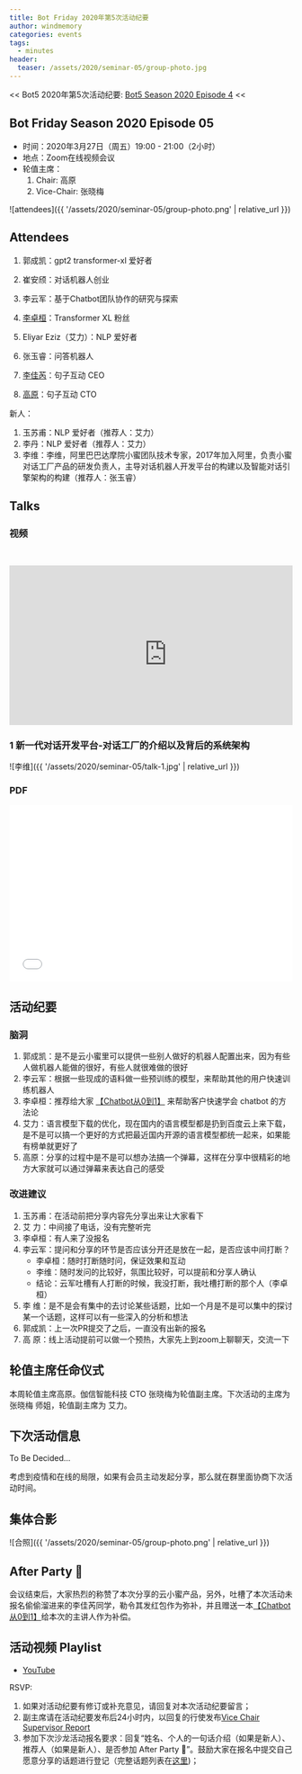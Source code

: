 ```yaml
---
title: Bot Friday 2020年第5次活动纪要
author: windmemory
categories: events
tags:
  - minutes
header:
  teaser: /assets/2020/seminar-05/group-photo.jpg
---
```


<< Bot5 2020年第5次活动纪要: [Bot5 Season 2020 Episode 4](https://bot5.club/events/seminar-minutes-2020-04) <<

## Bot Friday Season 2020 Episode 05

- 时间：2020年3月27日（周五）19:00 - 21:00（2小时）
- 地点：Zoom在线视频会议
- 轮值主席：
    1. Chair: 高原
    1. Vice-Chair: 张晓梅

![attendees]({{ '/assets/2020/seminar-05/group-photo.png' | relative_url }})

## Attendees

1. 郭成凯：gpt2 transformer-xl 爱好者
1. 崔安颀：对话机器人创业

1. 李云军：基于Chatbot团队协作的研究与探索
1. [李卓桓](/people/huan/)：Transformer XL 粉丝
1. Eliyar Eziz（艾力）：NLP 爱好者
1. 张玉睿：问答机器人
1. [李佳芮](/people/lijiarui/)：句子互动 CEO
1. [高原](/people/windmemory/)：句子互动 CTO

新人：

1. 玉苏甫：NLP 爱好者（推荐人：艾力）
1. 李丹：NLP 爱好者（推荐人：艾力）
1. 李维：李维，阿里巴巴达摩院小蜜团队技术专家，2017年加入阿里，负责小蜜对话工厂产品的研发负责人，主导对话机器人开发平台的构建以及智能对话引擎架构的构建（推荐人：张玉睿）

## Talks

### 视频

<div class="video-container" style="
    position: relative;
    padding-bottom:56.25%;
    padding-top:30px;
    height:0;
    overflow:hidden;
">
  <iframe width="560" height="315"
    src="https://www.youtube.com/embed/ydq-gRmoxcE"
    frameborder="0"
    allow="accelerometer; autoplay; encrypted-media; gyroscope; picture-in-picture"
    allowfullscreen
  ></iframe>
</div>

### 1 新一代对话开发平台-对话工厂的介绍以及背后的系统架构

![李维]({{ '/assets/2020/seminar-05/talk-1.jpg' | relative_url }})

### PDF

<div class="video-container" style="
    position: relative;
    padding-bottom:56.25%;
    padding-top:30px;
    height:0;
    overflow:hidden;
">
  <iframe
    src='{{ '/assets/js/viewer-js/#/assets/2020/seminar-05/talk-1.pdf' | relative_url }}'
    width='560'
    height='315'
    allowfullscreen
    webkitallowfullscreen
    frameborder="0"
    style="
      position: absolute;
      top:0;
      left:0;
      width:100%;
      height:100%;
    "
  ></iframe>
</div>

## 活动纪要

### 脑洞

1. 郭成凯：是不是云小蜜里可以提供一些别人做好的机器人配置出来，因为有些人做机器人能做的很好，有些人就很难做的很好
1. 李云军：根据一些现成的语料做一些预训练的模型，来帮助其他的用户快速训练机器人
1. 李卓桓：推荐给大家 [【Chatbot从0到1】](https://item.jd.com/12630213.html) 来帮助客户快速学会 chatbot 的方法论
1. 艾力：语言模型下载的优化，现在国内的语言模型都是扔到百度云上来下载，是不是可以搞一个更好的方式把最近国内开源的语言模型都统一起来，如果能有榜单就更好了
1. 高原：分享的过程中是不是可以想办法搞一个弹幕，这样在分享中很精彩的地方大家就可以通过弹幕来表达自己的感受

### 改进建议

1. 玉苏甫：在活动前把分享内容先分享出来让大家看下
1. 艾  力：中间接了电话，没有完整听完
1. 李卓桓：有人来了没报名
1. 李云军：提问和分享的环节是否应该分开还是放在一起，是否应该中间打断？
    - 李卓桓：随时打断随时问，保证效果和互动
    - 李维：随时发问的比较好，氛围比较好，可以提前和分享人确认
    - 结论：云军吐槽有人打断的时候，我没打断，我吐槽打断的那个人（李卓桓）
1. 李  维：是不是会有集中的去讨论某些话题，比如一个月是不是可以集中的探讨某一个话题，这样可以有一些深入的分析和想法
1. 郭成凯：上一次PR提交了之后，一直没有出新的报名
1. 高  原：线上活动提前可以做一个预热，大家先上到zoom上聊聊天，交流一下

## 轮值主席任命仪式

本周轮值主席高原。伽信智能科技 CTO 张晓梅为轮值副主席。下次活动的主席为 张晓梅 师姐，轮值副主席为 艾力。

## 下次活动信息

To Be Decided...

考虑到疫情和在线的局限，如果有会员主动发起分享，那么就在群里面协商下次活动时间。

## 集体合影

![合照]({{ '/assets/2020/seminar-05/group-photo.png' | relative_url }})

## After Party 🍻

会议结束后，大家热烈的称赞了本次分享的云小蜜产品，另外，吐槽了本次活动未报名偷偷溜进来的李佳芮同学，勒令其发红包作为弥补，并且赠送一本[【Chatbot从0到1】](https://item.jd.com/12630213.html)给本次的主讲人作为补偿。

## 活动视频 Playlist

- [YouTube](https://www.youtube.com/playlist?list=PL8hd9KDTdarDJdNcARh5nInSkurE2wDXu)

RSVP:

1. 如果对活动纪要有修订或补充意见，请回复对本次活动纪要留言；
1. 副主席请在活动纪要发布后24小时内，以回复的行使发布[Vice Chair Supervisor Report](/manuals/chair/#vice-chair-supervisor-report)
1. 参加下次沙龙活动报名要求：回复“姓名、个人的一句话介绍（如果是新人）、推荐人（如果是新人）、是否参加 After Party 🍻”。鼓励大家在报名中提交自己愿意分享的话题进行登记（完整话题列表在[这里](https://www.bot5.club/talks/))；
